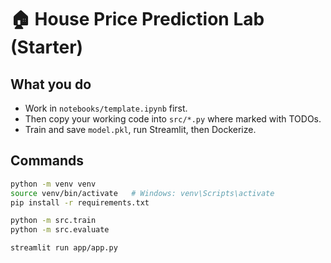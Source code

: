 # 🏠 House Price Prediction Lab (Starter)

## What you do
- Work in `notebooks/template.ipynb` first.
- Then copy your working code into `src/*.py` where marked with TODOs.
- Train and save `model.pkl`, run Streamlit, then Dockerize.

## Commands
```bash
python -m venv venv
source venv/bin/activate   # Windows: venv\Scripts\activate
pip install -r requirements.txt

python -m src.train
python -m src.evaluate

streamlit run app/app.py
```
